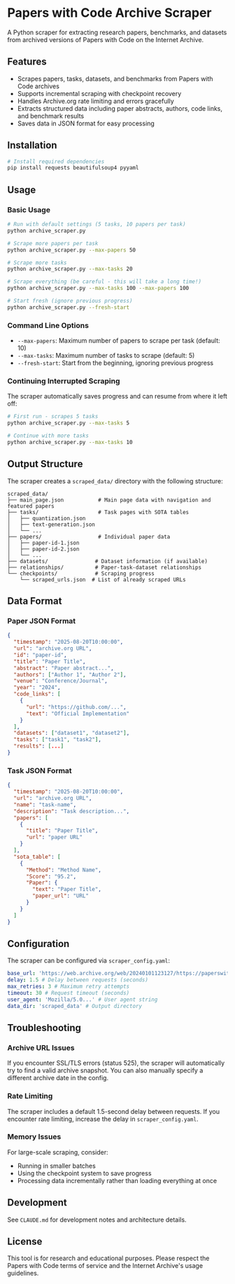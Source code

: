 # Papers with Code Archive Scraper

A Python scraper for extracting research papers, benchmarks, and datasets from archived versions of Papers with Code on the Internet Archive.

## Features

- Scrapes papers, tasks, datasets, and benchmarks from Papers with Code archives
- Supports incremental scraping with checkpoint recovery
- Handles Archive.org rate limiting and errors gracefully
- Extracts structured data including paper abstracts, authors, code links, and benchmark results
- Saves data in JSON format for easy processing

## Installation

```bash
# Install required dependencies
pip install requests beautifulsoup4 pyyaml
```

## Usage

### Basic Usage

```bash
# Run with default settings (5 tasks, 10 papers per task)
python archive_scraper.py

# Scrape more papers per task
python archive_scraper.py --max-papers 50

# Scrape more tasks
python archive_scraper.py --max-tasks 20

# Scrape everything (be careful - this will take a long time!)
python archive_scraper.py --max-tasks 100 --max-papers 100

# Start fresh (ignore previous progress)
python archive_scraper.py --fresh-start
```

### Command Line Options

- `--max-papers`: Maximum number of papers to scrape per task (default: 10)
- `--max-tasks`: Maximum number of tasks to scrape (default: 5)
- `--fresh-start`: Start from the beginning, ignoring previous progress

### Continuing Interrupted Scraping

The scraper automatically saves progress and can resume from where it left off:

```bash
# First run - scrapes 5 tasks
python archive_scraper.py --max-tasks 5

# Continue with more tasks
python archive_scraper.py --max-tasks 10
```

## Output Structure

The scraper creates a `scraped_data/` directory with the following structure:

```
scraped_data/
├── main_page.json           # Main page data with navigation and featured papers
├── tasks/                   # Task pages with SOTA tables
│   ├── quantization.json
│   ├── text-generation.json
│   └── ...
├── papers/                  # Individual paper data
│   ├── paper-id-1.json
│   ├── paper-id-2.json
│   └── ...
├── datasets/               # Dataset information (if available)
├── relationships/          # Paper-task-dataset relationships
└── checkpoints/            # Scraping progress
    └── scraped_urls.json  # List of already scraped URLs
```

## Data Format

### Paper JSON Format

```json
{
  "timestamp": "2025-08-20T10:00:00",
  "url": "archive.org URL",
  "id": "paper-id",
  "title": "Paper Title",
  "abstract": "Paper abstract...",
  "authors": ["Author 1", "Author 2"],
  "venue": "Conference/Journal",
  "year": "2024",
  "code_links": [
    {
      "url": "https://github.com/...",
      "text": "Official Implementation"
    }
  ],
  "datasets": ["dataset1", "dataset2"],
  "tasks": ["task1", "task2"],
  "results": [...]
}
```

### Task JSON Format

```json
{
  "timestamp": "2025-08-20T10:00:00",
  "url": "archive.org URL",
  "name": "task-name",
  "description": "Task description...",
  "papers": [
    {
      "title": "Paper Title",
      "url": "paper URL"
    }
  ],
  "sota_table": [
    {
      "Method": "Method Name",
      "Score": "95.2",
      "Paper": {
        "text": "Paper Title",
        "paper_url": "URL"
      }
    }
  ]
}
```

## Configuration

The scraper can be configured via `scraper_config.yaml`:

```yaml
base_url: 'https://web.archive.org/web/20240101123127/https://paperswithcode.com'
delay: 1.5 # Delay between requests (seconds)
max_retries: 3 # Maximum retry attempts
timeout: 30 # Request timeout (seconds)
user_agent: 'Mozilla/5.0...' # User agent string
data_dir: 'scraped_data' # Output directory
```

## Troubleshooting

### Archive URL Issues

If you encounter SSL/TLS errors (status 525), the scraper will automatically try to find a valid archive snapshot. You can also manually specify a different archive date in the config.

### Rate Limiting

The scraper includes a default 1.5-second delay between requests. If you encounter rate limiting, increase the delay in `scraper_config.yaml`.

### Memory Issues

For large-scale scraping, consider:

- Running in smaller batches
- Using the checkpoint system to save progress
- Processing data incrementally rather than loading everything at once

## Development

See `CLAUDE.md` for development notes and architecture details.

## License

This tool is for research and educational purposes. Please respect the Papers with Code terms of service and the Internet Archive's usage guidelines.
